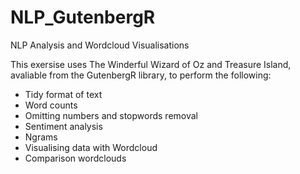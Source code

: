 # NLP_GutenbergR
NLP Analysis and Wordcloud Visualisations


This exersise uses The Winderful Wizard of Oz and Treasure Island, avaliable from the GutenbergR library, to perform the following:

* Tidy format of text
* Word counts
* Omitting numbers and stopwords removal
* Sentiment analysis
* Ngrams
* Visualising data with Wordcloud
* Comparison wordclouds

